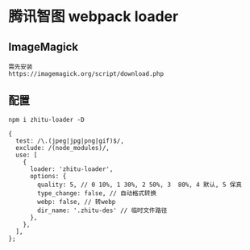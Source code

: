 # 腾讯智图 webpack loader

## ImageMagick

```node
需先安装
https://imagemagick.org/script/download.php
```

## 配置
```node
npm i zhitu-loader -D

{
  test: /\.(jpeg|jpg|png|gif)$/,
  exclude: /(node_modules)/,
  use: [
    {
      loader: 'zhitu-loader',
      options: {
        quality: 5, // 0 10%, 1 30%, 2 50%, 3  80%, 4 默认, 5 保真
        type_change: false, // 自动格式转换
        webp: false, // 转webp
        dir_name: '.zhitu-des' // 临时文件路径
      },
    },
  ],
};
```
